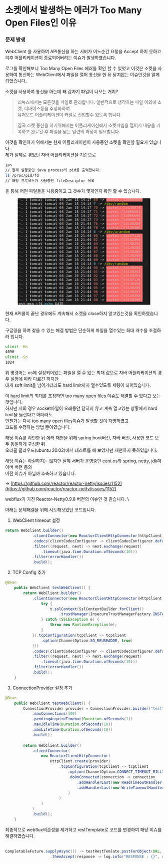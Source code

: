 # 소켓에서 발생하는 에러가 Too Many Open Files인 이유

### 문제 발생

WebClient 를 사용하여 API통신을 하는 서버가 어느순간 요청을 Accept 하지 못하고 이후 어플리케이션이 종료되어버리는 이슈가 발생하였습니다.

로그를 확인해보니 Too Many Open Files 에러를 확인 할 수 있엇고 이것은 소켓을 사용하여 통신하는 WebClient에서 파일을 열어 통신을 한 뒤 닫지않는 이슈인것을 알게되었습니다.



소켓을 사용하여 통신을 하는데 왜 갑자기 파일이 나오는 거지?&#x20;

> 리눅스에서는 모든것을 파일로 관리합니다. 일반적으로 생각하는 파일 이외에 소켓, 디바이스등을 추상화하여 \
> 유저모드 어플리케이션이 커널로 진입할수 있도록 합니다.
>
> 결국 소켓 통신을 하기위해서는 어플리케이션에서 소켓파일을 열어서 내용을 기록하고 완료된 후 파일을 닫는 일련의 과정이 필요합니다.



이것을 확인하기 위해서는 현재 어플리케이션이 사용중인 소켓을 확인할 필요가 있습니다.\
제가 실제로 겪었던 자바 어플리케이션을 기준으로

```sh
jps
// 현재 실행중인 java process의 pid를 출력합니다.
ls /proc/pid/fd 
// 해당 프로세스가 사용중인 fileDesciptor 목록
```

을 통해 어떤 파일들을 사용중이고 그 갯수가 몇개인지 확인 할 수 있습니다.

<figure><img src="../.gitbook/assets/image.png" alt=""><figcaption></figcaption></figure>

현재 API콜이 끝난 경우에도 계속해서 소켓을 close하지 않고있는것을 확인하였습니다.



구글링을 하여 찾을 수 있는 해결 방법은 단순하게 파일을 열수있는 최대 개수를 조절하라 입니다.

```sh
ulimit -Hn
4096
ulimit -Sn
1024
```

위 명령어는 os에 설정되어있는 파일을 열 수 있는 최대 값으로 자바 어플리케이션의 경우 설정에 따라 다르긴 하지만\
대개 soft limit을 넘어가더라도 hard limit까지 열수있도록 세팅이 되어있습니다.

이 hard limit의 최대를 조정하면 too many open files 이슈도 해결할 수 있다고 보는것입니다.\
하지만 저의 경우 socket파일이 오래동안 닫히지 않고 계속 열고있는 상황에서 hard limit을 늘린다고 하더라도\
언젠가는 다시 too many open files이슈가 발생할 것이 자명하였고 \
코드를 수정하는 방법 뿐이였습니다.&#x20;



해당 이슈를 확인한 뒤 에러 재현을 위해 spring boot버전, 자바 버전, 사용한 코드 모두 동일하게 구성한 뒤\
오라클 클라우드(ubuntu 20.02)에서 테스트를 해 보았지만 재현하지 못하였습니다.

해당 이슈는 확실하지는 않지만 실제 서버가 운영중인 cent os와 spring, netty, jdk마이버 버전 등의 \
버전 이슈가 아닐까 추측하고 있습니다.

\-> [https://github.com/reactor/reactor-netty/issues/1152](https://github.com/reactor/reactor-netty/issues/1152)

webflux가 가진 Reactor-Netty0.9.8 버전의 이슈인 것 같습니다. \


아래는 문제해결을 위해 시도해보았던 코드입니다.

1. WebClient timeout 설정

```java
return WebClient.builder()
            .clientConnector(new ReactorClientHttpConnector(httpClient))
            .codecs(clientCodecConfigurer -> clientCodecConfigurer.defaultCodecs().maxInMemorySize(-1))
            .filter((request, next) -> next.exchange(request)
                .timeout(java.time.Duration.ofSeconds(10)))
            .filter(errorHandler())
            .build();

```

2. TCP Config 추가

```java
@Bean
    public WebClient testWebClient() {
        return WebClient.builder()
            .clientConnector(new ReactorClientHttpConnector(HttpClient.create().secure(t -> {
                try {
                    t.sslContext(SslContextBuilder.forClient()
                        .trustManager(InsecureTrustManagerFactory.INSTANCE).build());
                } catch (SSLException e) {
                    throw new RuntimeException(e);
                }
            }).tcpConfiguration(tcpClient -> tcpClient
                .option(ChannelOption.SO_REUSEADDR, true)
            )))
            .codecs(clientCodecConfigurer -> clientCodecConfigurer.defaultCodecs().maxInMemorySize(-1))
            .filter((request, next) -> next.exchange(request)
                .timeout(java.time.Duration.ofSeconds(10)))
            .filter(errorHandler())
            .build();
    }

```

3. ConnectionProvider 설정 추가

```java
@Bean
    public WebClient testWebClient() {
        ConnectionProvider provider = ConnectionProvider.builder("test")
            .maxConnections(100)
            .pendingAcquireTimeout(Duration.ofSeconds(1))
            .maxIdleTime(Duration.ofSeconds(10))
            .maxLifeTime(Duration.ofSeconds(10))
            .build();

        return WebClient.builder()
            .clientConnector(
                new ReactorClientHttpConnector(
                    HttpClient.create(provider)
                        .tcpConfiguration(tcpClient -> tcpClient
                            .option(ChannelOption.CONNECT_TIMEOUT_MILLIS, 10_000)
                            .doOnConnected(connection -> connection
                                .addHandlerLast(new ReadTimeoutHandler(10))
                                .addHandlerLast(new WriteTimeoutHandler(10))
                            )
                        )
                )
            )
            .build();
    }

```



최종적으로 webflux의존성을 제거하고 restTemplate로 코드를 변경하여 해당 이슈를 해결하였습니다.

```java

CompletableFuture.supplyAsync(() -> testRestTemlate.postForObject(URL, request, Response.class))
                    .thenAccept(response -> log.info("RESPONSE : {}", response));

```



